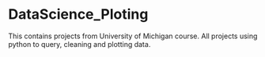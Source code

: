 # DataScience_Ploting
This contains projects from University of Michigan course. All projects using python to query, cleaning and plotting data.
